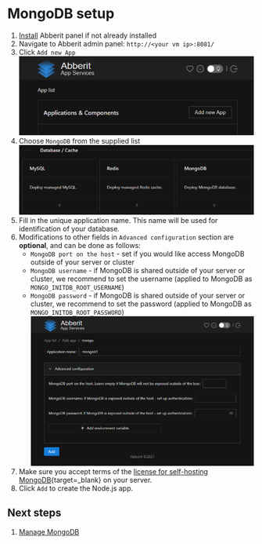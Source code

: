 # MongoDB setup

1. [Install](index.md) Abberit panel if not already installed
2. Navigate to Abberit admin panel: `http://<your vm ip>:8081/`
3. Click `Add new App` ![add new app](img/app-add-new.png)
4. Choose `MongoDB` from the supplied list ![select mongodb](img/app-select-mongodb.png)
5. Fill in the unique application name. This name will be used for identification of your database.
6. Modifications to other fields in `Advanced configuration` section are **optional**, and can be done as follows:
    * `MongoDB port on the host` - set if you would like access MongoDB outside of your server or cluster
    * `MongoDB username` - if MongoDB is shared outside of your server or cluster, we recommend to set the username (applied to MongoDB as `MONGO_INITDB_ROOT_USERNAME`)
    * `MongoDB password` - if MongoDB is shared outside of your server or cluster, we recommend to set the password (applied to MongoDB as `MONGO_INITDB_ROOT_PASSWORD`)
    ![add mongodb](img/app-add-mongodb.png)
7. Make sure you accept terms of the [license for self-hosting MongoDB](https://www.mongodb.com/community/licensing){target=_blank} on your server.
8. Click `Add` to create the Node.js app.

## Next steps

1. [Manage MongoDB](app-manage-mongodb.md)
